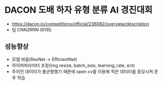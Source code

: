 # DACON 도배 하자 유형 분류 AI 경진대회

- https://dacon.io/competitions/official/236082/overview/description
- 팀 CNN2RNN (61위)

## 성능향상
- 모델 바꿈(ResNet -> EfficientNet)
- 하이퍼파라미터 조정(img resize, batch_size, learning_rate, ect)
- 주어진 데이터가 불균형했기 때문에 open cv를 이용해 적은 데이터를 증강시켜 준 후 학습
